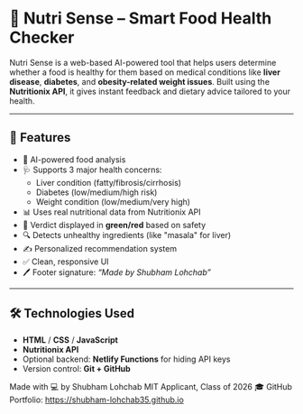 # 🍎 Nutri Sense – Smart Food Health Checker

Nutri Sense is a web-based AI-powered tool that helps users determine whether a food is healthy for them based on medical conditions like **liver disease**, **diabetes**, and **obesity-related weight issues**. Built using the **Nutritionix API**, it gives instant feedback and dietary advice tailored to your health.

---

## 🌟 Features

- 🧠 AI-powered food analysis
- 🩺 Supports 3 major health concerns:
  - Liver condition (fatty/fibrosis/cirrhosis)
  - Diabetes (low/medium/high risk)
  - Weight condition (low/medium/very high)
- 📊 Uses real nutritional data from Nutritionix API
- 🚦 Verdict displayed in **green/red** based on safety
- 🔍 Detects unhealthy ingredients (like "masala" for liver)
- ✍️ Personalized recommendation system
- ✅ Clean, responsive UI
- 🖊️ Footer signature: _“Made by Shubham Lohchab”_

---

## 🛠️ Technologies Used

- **HTML** / **CSS** / **JavaScript**
- **Nutritionix API**
- Optional backend: **Netlify Functions** for hiding API keys
- Version control: **Git + GitHub**

Made with 💻 by Shubham Lohchab
MIT Applicant, Class of 2026 🎓
GitHub Portfolio: https://shubham-lohchab35.github.io
